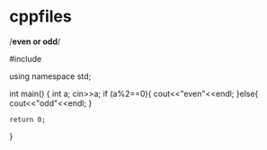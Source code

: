 # cppfiles
/**even or odd**/

#include <iostream>

using namespace std;

int main()
{
    int a;
    cin>>a;
    if (a%2==0){
        cout<<"even"<<endl;
    }else{
        cout<<"odd"<<endl;
    }

    return 0;
}
